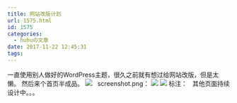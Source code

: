 ```yaml
---
title: 网站改版计划
url: 1575.html
id: 1575
categories:
  - huhuの文章
date: 2017-11-22 12:45:31
tags:
---
```


一直使用别人做好的WordPress主题，很久之前就有想过给网站改版，但是太懒。 然后来个首页半成品。 ![](http://h2y.net.cn/wp-content/uploads/2017/11/myblog.jpg)   screenshot.png： ![](http://h2y.net.cn/wp-content/uploads/2017/11/screenshot.png) ![](http://h2y.net.cn/wp-content/uploads/2017/11/tag.png) 标注：   其他页面持续设计中。。。